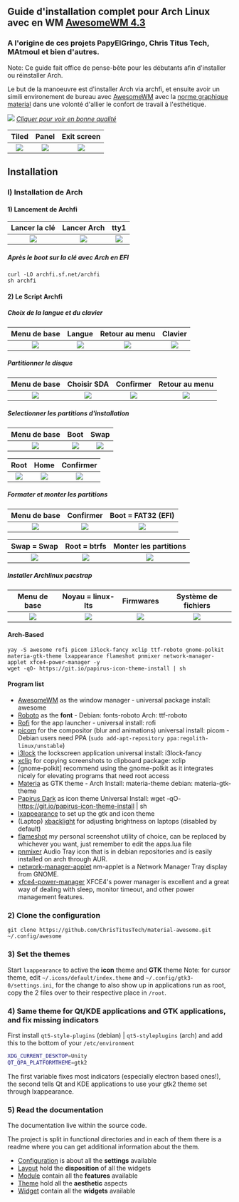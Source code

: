 ## Guide d'installation complet pour Arch Linux avec en WM [AwesomeWM 4.3](https://awesomewm.org/)
### A l'origine de ces projets PapyElGringo, Chris Titus Tech, MAtmoul et bien d'autres.

Note: Ce guide fait office de pense-bête pour les débutants afin d'installer ou réinstaller Arch.

Le but de la manoeuvre est d'installer Arch via archfi, et ensuite avoir un simili environement de bureau avec [AwesomeWM](https://awesomewm.org/) avec la [norme graphique material](https://material.io) dans une volonté d'allier le confort de travail à l'esthétique.

[![](./theme/PapyElGringo-theme/demo.gif?raw=true)](https://www.reddit.com/r/unixporn/comments/anp51q/awesome_material_awesome_workflow/)
*[Cliquer pour voir en bonne qualité](https://www.reddit.com/r/unixporn/comments/anp51q/awesome_material_awesome_workflow/)*

| Tiled         | Panel         | Exit screen   |
|:-------------:|:-------------:|:-------------:|
|![](https://i.imgur.com/fELCtep.png)|![](https://i.imgur.com/7IthpQS.png)|![](https://i.imgur.com/rcKOLYQ.png)|

## Installation

### I) Installation de Arch

#### 1) Lancement de Archfi

| Lancer la clé | Lancer Arch   | tty1   |
|:-------------:|:-------------:|:-------------:|
|![](https://i.vgy.me/trAsRK.png)|![](https://i.vgy.me/xb5izX.png)|![](https://i.vgy.me/QlzrmF.png)|


##### Après le boot sur la clé avec Arch en EFI

```
curl -LO archfi.sf.net/archfi
sh archfi
```

#### 2) Le Script Archfi

##### Choix de la langue et du clavier

| Menu de  base | Langue        | Retour au menu       | Clavier       |
|:-------------:|:-------------:|:--------------------:|:-------------:|
|![](https://i.vgy.me/akWuSX.png)|![](https://i.vgy.me/w4d9Gv.png)|![](https://i.vgy.me/ds0d9H.png)|![](https://i.vgy.me/Ce7DUL.png)

##### Partitionner le disque

| Menu de  base | Choisir SDA        | Confirmer       | Retour au menu      |
|:-------------:|:------------------:|:---------------:|:-------------------:|
|![](https://i.vgy.me/BBGsjK.png)|![](https://i.vgy.me/JvFjr9.png)|![](https://i.vgy.me/QezmTx.png)|![](https://i.vgy.me/n1ZjjC.png)

##### Selectionner les partitions d'installation

| Menu de  base | Boot          | Swap       |
|:-------------:|:-------------:|:----------:|
|![](https://i.vgy.me/uVBBxV.png)|![](https://i.vgy.me/ifB8mK.png)|![](https://i.vgy.me/XvZphn.png)|![](https://i.vgy.me/tuUDGk.png)

| Root      | Home      | Confirmer |
|:---------:|:---------:|:---------:|
|![](https://i.vgy.me/tuUDGk.png)|![](https://i.vgy.me/CfYEaQ.png)|![](https://i.vgy.me/NKcAlN.png)

##### Formater et monter les partitions

| Menu de  base | Confirmer          | Boot = FAT32 (EFI) |
|:-------------:|:------------------:|:------------------:|
|![](https://i.vgy.me/yDyLa4.png)|![](https://i.vgy.me/wG3dqX.png)|![](https://i.vgy.me/5OU7JT.png)

| Swap = Swap   | Root = btrfs       | Monter les partitions |
|:-------------:|:------------------:|:---------------------:|
|![](https://i.vgy.me/42ZHTY.png)|![](https://i.vgy.me/QL6QZW.png)|![](https://i.vgy.me/zDe03H.png)

##### Installer Archlinux pacstrap

| Menu de  base | Noyau =  linux-lts | Firmwares       | Système de fichiers |
|:-------------:|:------------------:|:---------------:|:-------------------:|
|![](https://i.vgy.me/93K8at.png)|![](https://i.vgy.me/ottSLt.png)|![](https://i.vgy.me/LS755B.png)|![](https://i.vgy.me/JcPGpu.png)|![]()



#### Arch-Based

```
yay -S awesome rofi picom i3lock-fancy xclip ttf-roboto gnome-polkit materia-gtk-theme lxappearance flameshot pnmixer network-manager-applet xfce4-power-manager -y
wget -qO- https://git.io/papirus-icon-theme-install | sh
```

#### Program list

- [AwesomeWM](https://awesomewm.org/) as the window manager - universal package install: awesome
- [Roboto](https://fonts.google.com/specimen/Roboto) as the **font** - Debian: fonts-roboto Arch: ttf-roboto
- [Rofi](https://github.com/DaveDavenport/rofi) for the app launcher - universal install: rofi
- [picom](https://github.com/yshui/picom) for the compositor (blur and animations) universal install: picom - Debian users need PPA (`sudo add-apt-repository ppa:regolith-linux/unstable`)
- [i3lock](https://github.com/meskarune/i3lock-fancy) the lockscreen application universal install: i3lock-fancy
- [xclip](https://github.com/astrand/xclip) for copying screenshots to clipboard package: xclip
- [gnome-polkit] recommend using the gnome-polkit as it integrates nicely for elevating programs that need root access
- [Materia](https://github.com/nana-4/materia-theme) as GTK theme - Arch Install: materia-theme debian: materia-gtk-theme
- [Papirus Dark](https://github.com/PapirusDevelopmentTeam/papirus-icon-theme) as icon theme Universal Install: wget -qO- https://git.io/papirus-icon-theme-install | sh
- [lxappearance](https://sourceforge.net/projects/lxde/files/LXAppearance/) to set up the gtk and icon theme
- (Laptop) [xbacklight](https://www.x.org/archive/X11R7.5/doc/man/man1/xbacklight.1.html) for adjusting brightness on laptops (disabled by default)
- [flameshot](https://flameshot.js.org/#/) my personal screenshot utility of choice, can be replaced by whichever you want, just remember to edit the apps.lua file
- [pnmixer](https://github.com/nicklan/pnmixer) Audio Tray icon that is in debian repositories and is easily installed on arch through AUR.
- [network-manager-applet](https://gitlab.gnome.org/GNOME/network-manager-applet) nm-applet is a Network Manager Tray display from GNOME.
- [xfce4-power-manager](https://docs.xfce.org/xfce/xfce4-power-manager/start) XFCE4's power manager is excellent and a great way of dealing with sleep, monitor timeout, and other power management features.

### 2) Clone the configuration

```
git clone https://github.com/ChrisTitusTech/material-awesome.git ~/.config/awesome
```

### 3) Set the themes

Start `lxappearance` to active the **icon** theme and **GTK** theme
Note: for cursor theme, edit `~/.icons/default/index.theme` and `~/.config/gtk3-0/settings.ini`, for the change to also show up in applications run as root, copy the 2 files over to their respective place in `/root`.

### 4) Same theme for Qt/KDE applications and GTK applications, and fix missing indicators

First install `qt5-style-plugins` (debian) | `qt5-styleplugins` (arch) and add this to the bottom of your `/etc/environment`

```bash
XDG_CURRENT_DESKTOP=Unity
QT_QPA_PLATFORMTHEME=gtk2
```

The first variable fixes most indicators (especially electron based ones!), the second tells Qt and KDE applications to use your gtk2 theme set through lxappearance.

### 5) Read the documentation

The documentation live within the source code.

The project is split in functional directories and in each of them there is a readme where you can get additional information about the them.

* [Configuration](./configuration) is about all the **settings** available
* [Layout](./layout) hold the **disposition** of all the widgets
* [Module](./module) contain all the **features** available
* [Theme](./theme) hold all the **aesthetic** aspects
* [Widget](./widget) contain all the **widgets** available
